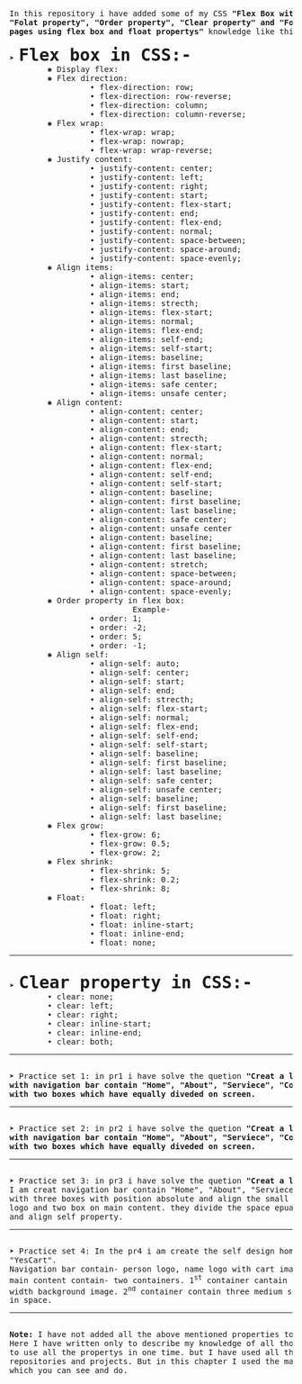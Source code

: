 <pre>
In this repository i have added some of my CSS<b> "Flex Box with there all propertys",
"Folat property", "Order property", "Clear property" and "Four practice sets with home
pages using flex box and float propertys"</b> knowledge like this-

&#10148; <b style= "font-size: 30px">Flex box in CSS:-</b>
        &#x273A; Display flex:
        &#x273A; Flex direction:
                 &#x2022; flex-direction: row;
                 &#x2022; flex-direction: row-reverse;
                 &#x2022; flex-direction: column;
                 &#x2022; flex-direction: column-reverse;
        &#x273A; Flex wrap:
                 &#x2022; flex-wrap: wrap; 
                 &#x2022; flex-wrap: nowrap; 
                 &#x2022; flex-wrap: wrap-reverse; 
        &#x273A; Justify content:
                 &#x2022; justify-content: center;  
                 &#x2022; justify-content: left;  
                 &#x2022; justify-content: right;  
                 &#x2022; justify-content: start;  
                 &#x2022; justify-content: flex-start;  
                 &#x2022; justify-content: end;  
                 &#x2022; justify-content: flex-end;  
                 &#x2022; justify-content: normal;  
                 &#x2022; justify-content: space-between;  
                 &#x2022; justify-content: space-around;  
                 &#x2022; justify-content: space-evenly;  
        &#x273A; Align items:
                 &#x2022; align-items: center;  
                 &#x2022; align-items: start;  
                 &#x2022; align-items: end;  
                 &#x2022; align-items: strecth;  
                 &#x2022; align-items: flex-start;  
                 &#x2022; align-items: normal;  
                 &#x2022; align-items: flex-end;  
                 &#x2022; align-items: self-end;  
                 &#x2022; align-items: self-start;  
                 &#x2022; align-items: baseline;
                 &#x2022; align-items: first baseline;
                 &#x2022; align-items: last baseline; 
                 &#x2022; align-items: safe center;
                 &#x2022; align-items: unsafe center;
        &#x273A; Align content:
                 &#x2022; align-content: center;  
                 &#x2022; align-content: start;  
                 &#x2022; align-content: end;  
                 &#x2022; align-content: strecth;  
                 &#x2022; align-content: flex-start;  
                 &#x2022; align-content: normal;  
                 &#x2022; align-content: flex-end;  
                 &#x2022; align-content: self-end;  
                 &#x2022; align-content: self-start;  
                 &#x2022; align-content: baseline;
                 &#x2022; align-content: first baseline;
                 &#x2022; align-content: last baseline; 
                 &#x2022; align-content: safe center;
                 &#x2022; align-content: unsafe center
                 &#x2022; align-content: baseline;
                 &#x2022; align-content: first baseline;
                 &#x2022; align-content: last baseline; 
                 &#x2022; align-content: stretch; 
                 &#x2022; align-content: space-between;  
                 &#x2022; align-content: space-around;  
                 &#x2022; align-content: space-evenly;
        &#x273A; Order property in flex box:
                          Example-
                 &#x2022; order: 1; 
                 &#x2022; order: -2; 
                 &#x2022; order: 5; 
                 &#x2022; order: -1; 
        &#x273A; Align self:
                 &#x2022; align-self: auto;  
                 &#x2022; align-self: center;  
                 &#x2022; align-self: start;  
                 &#x2022; align-self: end;  
                 &#x2022; align-self: strecth;  
                 &#x2022; align-self: flex-start;  
                 &#x2022; align-self: normal;  
                 &#x2022; align-self: flex-end;  
                 &#x2022; align-self: self-end;  
                 &#x2022; align-self: self-start;  
                 &#x2022; align-self: baseline;
                 &#x2022; align-self: first baseline;
                 &#x2022; align-self: last baseline; 
                 &#x2022; align-self: safe center;
                 &#x2022; align-self: unsafe center;
                 &#x2022; align-self: baseline;
                 &#x2022; align-self: first baseline;
                 &#x2022; align-self: last baseline;  
        &#x273A; Flex grow:
                 &#x2022; flex-grow: 6;  
                 &#x2022; flex-grow: 0.5;  
                 &#x2022; flex-grow: 2;  
        &#x273A; Flex shrink:
                 &#x2022; flex-shrink: 5;  
                 &#x2022; flex-shrink: 0.2;  
                 &#x2022; flex-shrink: 8;  
        &#x273A; Float:
                 &#x2022; float: left;
                 &#x2022; float: right;
                 &#x2022; float: inline-start;
                 &#x2022; float: inline-end;
                 &#x2022; float: none;<hr>
&#10148; <b style= "font-size: 30px">Clear property in CSS:-</b>
        &#x2022; clear: none;
        &#x2022; clear: left;
        &#x2022; clear: right;
        &#x2022; clear: inline-start;
        &#x2022; clear: inline-end; 
        &#x2022; clear: both; <hr> 
&#10148; Practice set 1: in pr1 i have solve the quetion <b>"Creat a layout using float
with navigation bar contain "Home", "About", "Serviece", "Contact Us" and main content
with two boxes which have equally diveded on screen. </b> <hr>  
&#10148; Practice set 2: in pr2 i have solve the quetion <b>"Creat a layout using flexbox
with navigation bar contain "Home", "About", "Serviece", "Contact Us" and main content
with two boxes which have equally diveded on screen. </b> <hr> 
&#10148; Practice set 3: in pr3 i have solve the quetion <b>"Creat a layout using flexbox</b>
I am creat navigation bar contain "Home", "About", "Serviece", "Contact Us" and main content
with three boxes with position absolute and align the small box in the navigation bar as a
logo and two box on main content. they divide the space epually using top, bottom, left, right
and align self property. <hr> 
&#10148; Practice set 4: In the pr4 i am create the self design home page of e-commerce company
"YesCart".
Navigation bar contain- person logo, name logo with cart image and "Home", "About", "Serviece" 
main content contain- two containers. 1<sup>st</sup> container cantain the paragraph and the full
width background image. 2<sup>nd</sup> container contain three medium size images with align eqully
in space.
<hr> 
<b>Note:</b> I have not added all the above mentioned properties to this repository.
Here I have written only to describe my knowledge of all those properties. becouse it is not able
to use all the propertys in one time. but I have used all those properties further in many
repositories and projects. But in this chapter I used the maximum properties given above
which you can see and do.
</pre>
